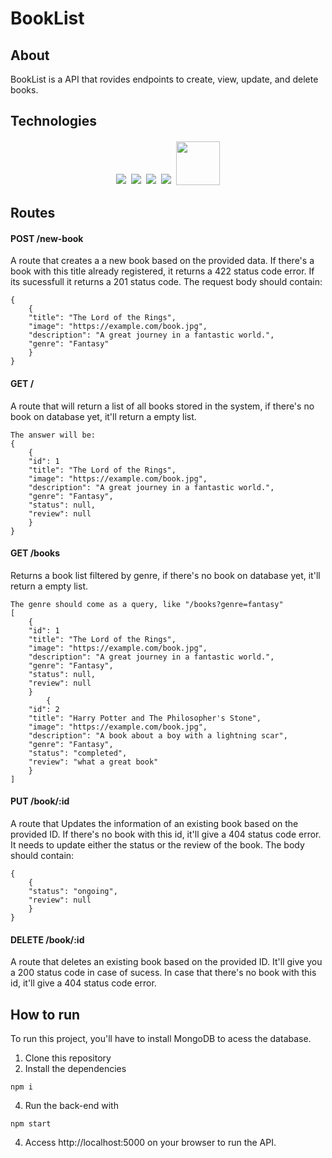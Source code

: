 # BookList

## About

BookList is a API that rovides endpoints to create, view, update, and delete books.

## Technologies

<p align='center'>
<img style='margin: 2px;' src='https://img.shields.io/badge/Node.js-43853D?style=for-the-badge&logo=node.js&logoColor=white'/>
<img style='margin: 2px;' src='https://img.shields.io/badge/JavaScript-F7DF1E?style=for-the-badge&logo=javascript&logoColor=black'/>
<img style='margin: 2px;' src='https://img.shields.io/badge/express.js-%23404d59.svg?style=for-the-badge&logo=express&logoColor=%2361DAFB'/>
<img style='margin: 2px;' src='https://img.shields.io/badge/MongoDB-%234ea94b.svg?style=for-the-badge&logo=mongodb&logoColor=white'>
<img style='margin: 2px; width:70px' src='https://img.shields.io/badge/NPM-%23CB3837.svg?style=for-the-badge&logo=npm&logoColor=white/'>
</p>

## Routes

#### <span style='font-weight:bold;'>POST</span> /new-book

A route that creates a a new book based on the provided data. If there's a book with this title already registered, it returns a 422 status code error. If its sucessfull it returns a 201 status code. The request body should contain:

```
{
    {
    "title": "The Lord of the Rings",
    "image": "https://example.com/book.jpg",
    "description": "A great journey in a fantastic world.",
    "genre": "Fantasy"
    }
}
```

#### <span style='font-weight:bold;'>GET</span> /

A route that will return a list of all books stored in the system, if there's no book on database yet, it'll return a empty list.

```
The answer will be:
{
    {
    "id": 1
    "title": "The Lord of the Rings",
    "image": "https://example.com/book.jpg",
    "description": "A great journey in a fantastic world.",
    "genre": "Fantasy",
    "status": null,
    "review": null
    }
}
```

#### <span style='font-weight:bold;'>GET</span> /books

Returns a book list filtered by genre, if there's no book on database yet, it'll return a empty list.

```
The genre should come as a query, like "/books?genre=fantasy"
[
    {
    "id": 1
    "title": "The Lord of the Rings",
    "image": "https://example.com/book.jpg",
    "description": "A great journey in a fantastic world.",
    "genre": "Fantasy",
    "status": null,
    "review": null
    }
        {
    "id": 2
    "title": "Harry Potter and The Philosopher's Stone",
    "image": "https://example.com/book.jpg",
    "description": "A book about a boy with a lightning scar",
    "genre": "Fantasy",
    "status": "completed",
    "review": "what a great book"
    }
]
```

#### <span style='font-weight:bold;'>PUT</span> /book/:id

A route that Updates the information of an existing book based on the provided ID. If there's no book with this id, it'll give a 404 status code error. It needs to update either the status or the review of the book. The body should contain:

```
{
    {
    "status": "ongoing",
    "review": null
    }
}
```

#### <span style='font-weight:bold;'>DELETE</span> /book/:id

A route that deletes an existing book based on the provided ID. It'll give you a 200 status code in case of sucess. In case that there's no book with this id, it'll give a 404 status code error.

## How to run

To run this project, you'll have to install MongoDB to acess the database.

1. Clone this repository
2. Install the dependencies

```
npm i
```


4. Run the back-end with

```
npm start
```

4. Access http://localhost:5000 on your browser to run the API.
